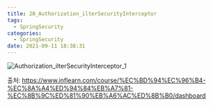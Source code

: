 ```yaml
---
title: 20_Authorization_ilterSecurityInterceptor
tags:
  - SpringSecurity
categories:
  - SpringSecurity
date: 2021-09-11 18:38:31
---
```


![Authorization_ilterSecurityInterceptor_1](/review_img/Authorization_ilterSecurityInterceptor_21/1.PNG)

출처: https://www.inflearn.com/course/%EC%BD%94%EC%96%B4-%EC%8A%A4%ED%94%84%EB%A7%81-%EC%8B%9C%ED%81%90%EB%A6%AC%ED%8B%B0/dashboard


